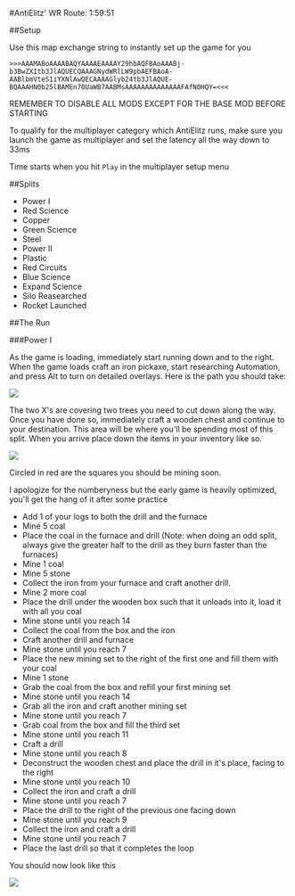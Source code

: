 
#AntiElitz' WR Route: 1:59:51

##Setup

Use this map exchange string to instantly set up the game for you

`>>>AAAMABoAAAABAQYAAAAEAAAAY29hbAQFBAoAAABj­b3BwZXItb3JlAQUECQAAAGNydWRlLW9pbAEFBAoA­AABlbmVteS1iYXNlAwQECAAAAGlyb24tb3JlAQUE­BQAAAHN0b25lBAMEn70UaWB7AABMsAAAAAAAAAAA­AAAFAfN0HQY=<<<`

REMEMBER TO DISABLE ALL MODS EXCEPT FOR THE BASE MOD BEFORE STARTING

To qualify for the multiplayer category which AntiElitz runs, make sure you launch the game as multiplayer and set the latency all the way down to 33ms

Time starts when you hit `Play` in the multiplayer setup menu

##Splits

- Power I
- Red Science
- Copper
- Green Science
- Steel
- Power II
- Plastic
- Red Circuits
- Blue Science
- Expand Science
- Silo Reasearched
- Rocket Launched
 
##The Run

###Power I

  As the game is loading, immediately start running down and to the right. When the game loads craft an iron pickaxe, start researching Automation, and press Alt to turn on detailed overlays. Here is the path you should take:
  
  ![](http://i.imgur.com/mPqaWKw.jpg)
  
  The two X's are covering two trees you need to cut down along the way. Once you have done so, immediately craft a wooden chest and continue to your destination. This area will be where you'll be spending most of this split. When you arrive place down the items in your inventory like so.
  
  ![](https://i.imgur.com/Gfs5IYJ.jpg)
  
  Circled in red are the squares you should be mining soon. 
  
  I apologize for the numberyness but the early game is heavily optimized, you'll get the hang of it after some practice
  
  - Add 1 of your logs to both the drill and the furnace
  - Mine 5 coal
  - Place the coal in the furnace and drill (Note: when doing an odd split, always give the greater half to the drill as they burn faster than the furnaces)
  - Mine 1 coal
  - Mine 5 stone
  - Collect the iron from your furnace and craft another drill.
  - Mine 2 more coal
  - Place the drill under the wooden box such that it unloads into it, load it with all you coal
  - Mine stone until you reach 14
  - Collect the coal from the box and the iron
  - Craft another drill and furnace
  - Mine stone until you reach 7
  - Place the new mining set to the right of the first one and fill them with your coal
  - Mine 1 stone
  - Grab the coal from the box and refill your first mining set
  - Mine stone until you reach 14
  - Grab all the iron and craft another mining set
  - Mine stone until you reach 7
  - Grab coal from the box and fill the third set
  - Mine stone until you reach 11
  - Craft a drill
  - Mine stone until you reach 8
  - Deconstruct the wooden chest and place the drill in it's place, facing to the right
  - Mine stone until you reach 10
  - Collect the iron and craft a drill
  - Mine stone until you reach 7
  - Place the drill to the right of the previous one facing down
  - Mine stone until you reach 9
  - Collect the iron and craft a drill
  - Mine stone until you reach 7
  - Place the last drill so that it completes the loop

 You should now look like this
 
 ![](http://i.imgur.com/rON9fdT.jpg)
